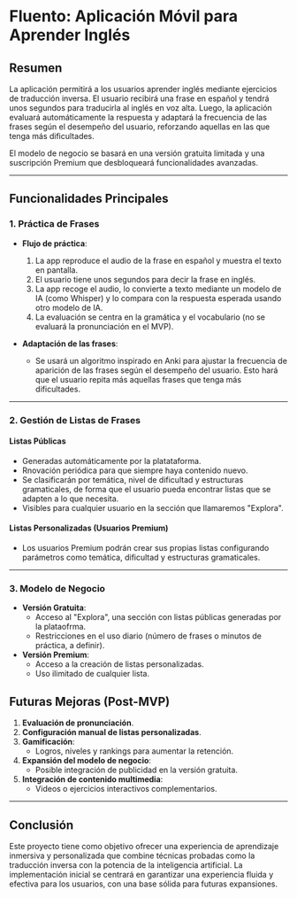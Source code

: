 # Fluento: Aplicación Móvil para Aprender Inglés

## Resumen
La aplicación permitirá a los usuarios aprender inglés mediante ejercicios de traducción inversa. El usuario recibirá una frase en español y tendrá unos segundos para traducirla al inglés en voz alta. Luego, la aplicación evaluará automáticamente la respuesta y adaptará la frecuencia de las frases según el desempeño del usuario, reforzando aquellas en las que tenga más dificultades.

El modelo de negocio se basará en una versión gratuita limitada y una suscripción Premium que desbloqueará funcionalidades avanzadas.

---

## Funcionalidades Principales

### 1. **Práctica de Frases**
- **Flujo de práctica**:
  1. La app reproduce el audio de la frase en español y muestra el texto en pantalla.
  2. El usuario tiene unos segundos para decir la frase en inglés.
  3. La app recoge el audio, lo convierte a texto mediante un modelo de IA (como Whisper) y lo compara con la respuesta esperada usando otro modelo de IA.
  4. La evaluación se centra en la gramática y el vocabulario (no se evaluará la pronunciación en el MVP).

- **Adaptación de las frases**: 
  - Se usará un algoritmo inspirado en Anki para ajustar la frecuencia de aparición de las frases según el desempeño del usuario. Esto hará que el usuario repita más aquellas frases que tenga más dificultades.

---

### 2. **Gestión de Listas de Frases**
#### **Listas Públicas**
- Generadas automáticamente por la platataforma.
- Rnovación periódica para que siempre haya contenido nuevo.
- Se clasificarán por temática, nivel de dificultad y estructuras gramaticales, de forma que el usuario pueda encontrar listas que se adapten a lo que necesita.
- Visibles para cualquier usuario en la sección que llamaremos "Explora".

#### **Listas Personalizadas (Usuarios Premium)**
- Los usuarios Premium podrán crear sus propias listas configurando parámetros como temática, dificultad y estructuras gramaticales.

---

### 3. **Modelo de Negocio**
- **Versión Gratuita**:
  - Acceso al "Explora", una sección con listas públicas generadas por la plataofrma.
  - Restricciones en el uso diario (número de frases o minutos de práctica, a definir).
- **Versión Premium**:
  - Acceso a la creación de listas personalizadas.
  - Uso ilimitado de cualquier lista.


## Futuras Mejoras (Post-MVP)
1. **Evaluación de pronunciación**.
2. **Configuración manual de listas personalizadas**.
3. **Gamificación**:
   - Logros, niveles y rankings para aumentar la retención.
4. **Expansión del modelo de negocio**:
   - Posible integración de publicidad en la versión gratuita.
5. **Integración de contenido multimedia**:
   - Videos o ejercicios interactivos complementarios.

---

## Conclusión
Este proyecto tiene como objetivo ofrecer una experiencia de aprendizaje inmersiva y personalizada que combine técnicas probadas como la traducción inversa con la potencia de la inteligencia artificial. La implementación inicial se centrará en garantizar una experiencia fluida y efectiva para los usuarios, con una base sólida para futuras expansiones.